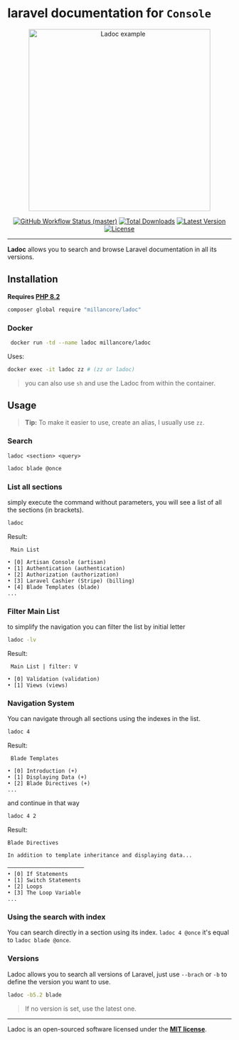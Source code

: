 # laravel documentation for `Console`

<p align="center">
    <img src="https://raw.githubusercontent.com/millancore/lo/main/art/example.png" alt="Ladoc example" height="408">
    <p align="center">
        <a href="https://github.com/millancore/ladoc/actions"><img alt="GitHub Workflow Status (master)" src="https://img.shields.io/github/actions/workflow/status/millancore/ladoc/test.yml"></a>
        <a href="https://packagist.org/packages/millancore/ladoc"><img alt="Total Downloads" src="https://img.shields.io/packagist/dt/millancore/ladoc"></a>
        <a href="https://packagist.org/packages/millancore/ladoc"><img alt="Latest Version" src="https://img.shields.io/packagist/v/millancore/ladoc"></a>
        <a href="https://packagist.org/packages/millancore/ladoc"><img alt="License" src="https://img.shields.io/packagist/l/millancore/ladoc"></a>
    </p>
</p>

------

**Ladoc** allows you to search and browse Laravel documentation in all its versions.

## Installation
**Requires [PHP 8.2](https://php.net/releases/)**

```bash
composer global require "millancore/ladoc"
```

### Docker
```bash
 docker run -td --name ladoc millancore/ladoc
```

Uses:
```bash
docker exec -it ladoc zz # (zz or ladoc)
```
> you can also use `sh` and use the Ladoc from within the container.

## Usage

> **Tip:** To make it easier to use, create an alias, I usually use `zz`.

### Search

`ladoc <section> <query>`

```bash
ladoc blade @once
```
### List all sections

simply execute the command without parameters,  you will see a list of all the sections (in brackets).

```bash
ladoc
```
Result:
```
 Main List

• [0] Artisan Console (artisan)
• [1] Authentication (authentication)
• [2] Authorization (authorization)
• [3] Laravel Cashier (Stripe) (billing)
• [4] Blade Templates (blade)
... 
```
### Filter Main List
to simplify the navigation you can filter the list by initial letter 

```bash
ladoc -lv
```
Result:
```
 Main List | filter: V

• [0] Validation (validation)
• [1] Views (views)
```

### Navigation System
You can navigate through all sections using the indexes in the list. 

```bash
ladoc 4
```
Result:
```
 Blade Templates

• [0] Introduction (+)
• [1] Displaying Data (+)
• [2] Blade Directives (+)
...
```
and continue in that way

```bash
ladoc 4 2
```
Result:
```
Blade Directives

In addition to template inheritance and displaying data...

────────────────────────
• [0] If Statements
• [1] Switch Statements
• [2] Loops
• [3] The Loop Variable
...
```
### Using the search with index

You can search directly in a section using its index. `ladoc 4 @once` it's equal to `ladoc blade @once`.

### Versions

Ladoc allows you to search all versions of Laravel, just use `--brach` or `-b` to define the version you want to use.

```bash
ladoc -b5.2 blade
```
> If no version is set, use the latest one.

---

Ladoc is an open-sourced software licensed under the **[MIT license](https://opensource.org/licenses/MIT)**.



